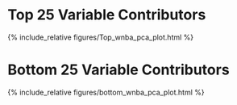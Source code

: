 # Top 25 Variable Contributors

{% include_relative figures/Top_wnba_pca_plot.html %}




# Bottom 25 Variable Contributors 

{% include_relative figures/bottom_wnba_pca_plot.html %}
